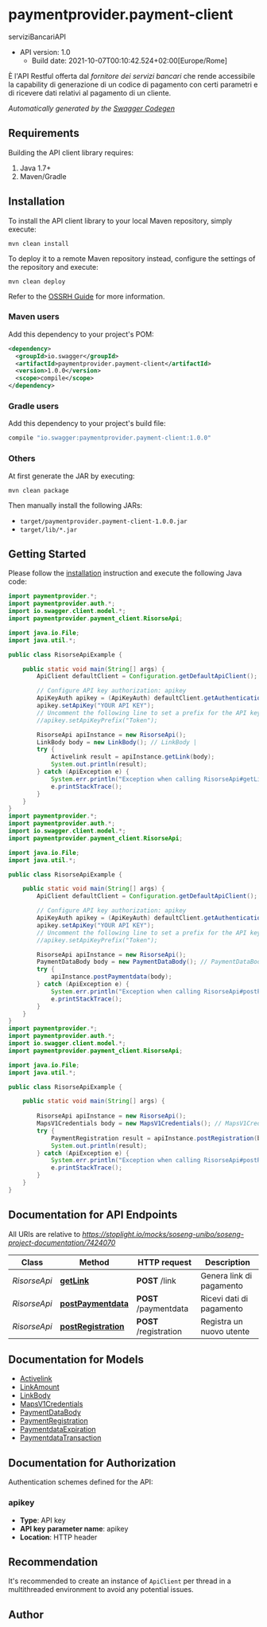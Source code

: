 # paymentprovider.payment-client

serviziBancariAPI
- API version: 1.0
  - Build date: 2021-10-07T00:10:42.524+02:00[Europe/Rome]

È l'API Restful offerta dal *fornitore dei servizi bancari* che rende accessibile la capability di generazione di un codice di pagamento con certi parametri e di ricevere dati relativi al pagamento di un cliente.


*Automatically generated by the [Swagger Codegen](https://github.com/swagger-api/swagger-codegen)*


## Requirements

Building the API client library requires:
1. Java 1.7+
2. Maven/Gradle

## Installation

To install the API client library to your local Maven repository, simply execute:

```shell
mvn clean install
```

To deploy it to a remote Maven repository instead, configure the settings of the repository and execute:

```shell
mvn clean deploy
```

Refer to the [OSSRH Guide](http://central.sonatype.org/pages/ossrh-guide.html) for more information.

### Maven users

Add this dependency to your project's POM:

```xml
<dependency>
  <groupId>io.swagger</groupId>
  <artifactId>paymentprovider.payment-client</artifactId>
  <version>1.0.0</version>
  <scope>compile</scope>
</dependency>
```

### Gradle users

Add this dependency to your project's build file:

```groovy
compile "io.swagger:paymentprovider.payment-client:1.0.0"
```

### Others

At first generate the JAR by executing:

```shell
mvn clean package
```

Then manually install the following JARs:

* `target/paymentprovider.payment-client-1.0.0.jar`
* `target/lib/*.jar`

## Getting Started

Please follow the [installation](#installation) instruction and execute the following Java code:

```java
import paymentprovider.*;
import paymentprovider.auth.*;
import io.swagger.client.model.*;
import paymentprovider.payment_client.RisorseApi;

import java.io.File;
import java.util.*;

public class RisorseApiExample {

    public static void main(String[] args) {
        ApiClient defaultClient = Configuration.getDefaultApiClient();

        // Configure API key authorization: apikey
        ApiKeyAuth apikey = (ApiKeyAuth) defaultClient.getAuthentication("apikey");
        apikey.setApiKey("YOUR API KEY");
        // Uncomment the following line to set a prefix for the API key, e.g. "Token" (defaults to null)
        //apikey.setApiKeyPrefix("Token");

        RisorseApi apiInstance = new RisorseApi();
        LinkBody body = new LinkBody(); // LinkBody | 
        try {
            Activelink result = apiInstance.getLink(body);
            System.out.println(result);
        } catch (ApiException e) {
            System.err.println("Exception when calling RisorseApi#getLink");
            e.printStackTrace();
        }
    }
}
import paymentprovider.*;
import paymentprovider.auth.*;
import io.swagger.client.model.*;
import paymentprovider.payment_client.RisorseApi;

import java.io.File;
import java.util.*;

public class RisorseApiExample {

    public static void main(String[] args) {
        ApiClient defaultClient = Configuration.getDefaultApiClient();

        // Configure API key authorization: apikey
        ApiKeyAuth apikey = (ApiKeyAuth) defaultClient.getAuthentication("apikey");
        apikey.setApiKey("YOUR API KEY");
        // Uncomment the following line to set a prefix for the API key, e.g. "Token" (defaults to null)
        //apikey.setApiKeyPrefix("Token");

        RisorseApi apiInstance = new RisorseApi();
        PaymentDataBody body = new PaymentDataBody(); // PaymentDataBody | 
        try {
            apiInstance.postPaymentdata(body);
        } catch (ApiException e) {
            System.err.println("Exception when calling RisorseApi#postPaymentdata");
            e.printStackTrace();
        }
    }
}
import paymentprovider.*;
import paymentprovider.auth.*;
import io.swagger.client.model.*;
import paymentprovider.payment_client.RisorseApi;

import java.io.File;
import java.util.*;

public class RisorseApiExample {

    public static void main(String[] args) {
        
        RisorseApi apiInstance = new RisorseApi();
        MapsV1Credentials body = new MapsV1Credentials(); // MapsV1Credentials | 
        try {
            PaymentRegistration result = apiInstance.postRegistration(body);
            System.out.println(result);
        } catch (ApiException e) {
            System.err.println("Exception when calling RisorseApi#postRegistration");
            e.printStackTrace();
        }
    }
}
```

## Documentation for API Endpoints

All URIs are relative to *https://stoplight.io/mocks/soseng-unibo/soseng-project-documentation/7424070*

Class | Method | HTTP request | Description
------------ | ------------- | ------------- | -------------
*RisorseApi* | [**getLink**](docs/RisorseApi.md#getLink) | **POST** /link | Genera link di pagamento
*RisorseApi* | [**postPaymentdata**](docs/RisorseApi.md#postPaymentdata) | **POST** /paymentdata | Ricevi dati di pagamento
*RisorseApi* | [**postRegistration**](docs/RisorseApi.md#postRegistration) | **POST** /registration | Registra un nuovo utente

## Documentation for Models

 - [Activelink](docs/Activelink.md)
 - [LinkAmount](docs/LinkAmount.md)
 - [LinkBody](docs/LinkBody.md)
 - [MapsV1Credentials](docs/MapsV1Credentials.md)
 - [PaymentDataBody](docs/PaymentDataBody.md)
 - [PaymentRegistration](docs/PaymentRegistration.md)
 - [PaymentdataExpiration](docs/PaymentdataExpiration.md)
 - [PaymentdataTransaction](docs/PaymentdataTransaction.md)

## Documentation for Authorization

Authentication schemes defined for the API:
### apikey

- **Type**: API key
- **API key parameter name**: apikey
- **Location**: HTTP header


## Recommendation

It's recommended to create an instance of `ApiClient` per thread in a multithreaded environment to avoid any potential issues.

## Author


